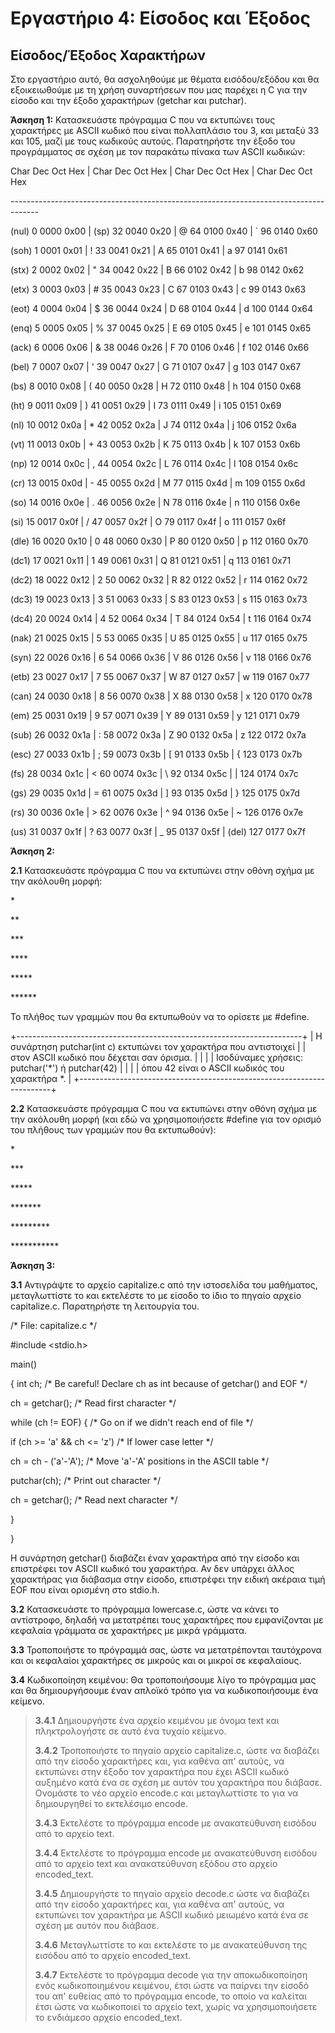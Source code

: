 # Εργαστήριο 4: Είσοδος και Έξοδος

## Είσοδος/Έξοδος Χαρακτήρων

Στο εργαστήριο αυτό, θα ασχοληθούμε με θέματα εισόδου/εξόδου και θα
εξοικειωθούμε με τη χρήση συναρτήσεων που μας παρέχει η C για την είσοδο
και την έξοδο χαρακτήρων (getchar και putchar).

**Άσκηση 1:** Κατασκευάστε πρόγραμμα C που να εκτυπώνει τους χαρακτήρες
με ASCII κωδικό που είναι πολλαπλάσιο του 3, και μεταξύ 33 και 105, μαζί
με τους κωδικούς αυτούς. Παρατηρήστε την έξοδο του προγράμματος σε σχέση
με τον παρακάτω πίνακα των ASCII κωδικών:

Char Dec Oct Hex \| Char Dec Oct Hex \| Char Dec Oct Hex \| Char Dec Oct
Hex

\-\-\-\-\-\-\-\-\-\-\-\-\-\-\-\-\-\-\-\-\-\-\-\-\-\-\-\-\-\-\-\-\-\-\-\-\-\-\-\-\-\-\-\-\-\-\-\-\-\-\-\-\-\-\-\-\-\-\-\-\-\-\-\-\-\-\-\-\-\-\-\-\-\-\-\-\-\-\-\-\-\-\-\--

(nul) 0 0000 0x00 \| (sp) 32 0040 0x20 \| @ 64 0100 0x40 \| \` 96 0140
0x60

(soh) 1 0001 0x01 \| ! 33 0041 0x21 \| A 65 0101 0x41 \| a 97 0141 0x61

(stx) 2 0002 0x02 \| \" 34 0042 0x22 \| B 66 0102 0x42 \| b 98 0142 0x62

(etx) 3 0003 0x03 \| \# 35 0043 0x23 \| C 67 0103 0x43 \| c 99 0143 0x63

(eot) 4 0004 0x04 \| \$ 36 0044 0x24 \| D 68 0104 0x44 \| d 100 0144
0x64

(enq) 5 0005 0x05 \| % 37 0045 0x25 \| E 69 0105 0x45 \| e 101 0145 0x65

(ack) 6 0006 0x06 \| & 38 0046 0x26 \| F 70 0106 0x46 \| f 102 0146 0x66

(bel) 7 0007 0x07 \| \' 39 0047 0x27 \| G 71 0107 0x47 \| g 103 0147
0x67

(bs) 8 0010 0x08 \| ( 40 0050 0x28 \| H 72 0110 0x48 \| h 104 0150 0x68

(ht) 9 0011 0x09 \| ) 41 0051 0x29 \| I 73 0111 0x49 \| i 105 0151 0x69

(nl) 10 0012 0x0a \| \* 42 0052 0x2a \| J 74 0112 0x4a \| j 106 0152
0x6a

(vt) 11 0013 0x0b \| + 43 0053 0x2b \| K 75 0113 0x4b \| k 107 0153 0x6b

(np) 12 0014 0x0c \| , 44 0054 0x2c \| L 76 0114 0x4c \| l 108 0154 0x6c

(cr) 13 0015 0x0d \| - 45 0055 0x2d \| M 77 0115 0x4d \| m 109 0155 0x6d

(so) 14 0016 0x0e \| . 46 0056 0x2e \| N 78 0116 0x4e \| n 110 0156 0x6e

(si) 15 0017 0x0f \| / 47 0057 0x2f \| O 79 0117 0x4f \| o 111 0157 0x6f

(dle) 16 0020 0x10 \| 0 48 0060 0x30 \| P 80 0120 0x50 \| p 112 0160
0x70

(dc1) 17 0021 0x11 \| 1 49 0061 0x31 \| Q 81 0121 0x51 \| q 113 0161
0x71

(dc2) 18 0022 0x12 \| 2 50 0062 0x32 \| R 82 0122 0x52 \| r 114 0162
0x72

(dc3) 19 0023 0x13 \| 3 51 0063 0x33 \| S 83 0123 0x53 \| s 115 0163
0x73

(dc4) 20 0024 0x14 \| 4 52 0064 0x34 \| T 84 0124 0x54 \| t 116 0164
0x74

(nak) 21 0025 0x15 \| 5 53 0065 0x35 \| U 85 0125 0x55 \| u 117 0165
0x75

(syn) 22 0026 0x16 \| 6 54 0066 0x36 \| V 86 0126 0x56 \| v 118 0166
0x76

(etb) 23 0027 0x17 \| 7 55 0067 0x37 \| W 87 0127 0x57 \| w 119 0167
0x77

(can) 24 0030 0x18 \| 8 56 0070 0x38 \| X 88 0130 0x58 \| x 120 0170
0x78

(em) 25 0031 0x19 \| 9 57 0071 0x39 \| Y 89 0131 0x59 \| y 121 0171 0x79

(sub) 26 0032 0x1a \| : 58 0072 0x3a \| Z 90 0132 0x5a \| z 122 0172
0x7a

(esc) 27 0033 0x1b \| ; 59 0073 0x3b \| \[ 91 0133 0x5b \| { 123 0173
0x7b

(fs) 28 0034 0x1c \| \< 60 0074 0x3c \| \\ 92 0134 0x5c \| \| 124 0174
0x7c

(gs) 29 0035 0x1d \| = 61 0075 0x3d \| \] 93 0135 0x5d \| } 125 0175
0x7d

(rs) 30 0036 0x1e \| \> 62 0076 0x3e \| \^ 94 0136 0x5e \| \~ 126 0176
0x7e

(us) 31 0037 0x1f \| ? 63 0077 0x3f \| \_ 95 0137 0x5f \| (del) 127 0177
0x7f

**Άσκηση 2:**

**2.1** Κατασκευάστε πρόγραμμα C που να εκτυπώνει στην οθόνη σχήμα με
την ακόλουθη μορφή:

\*

\*\*

\*\*\*

\*\*\*\*

\*\*\*\*\*

\*\*\*\*\*\*

Το πλήθος των γραμμών που θα εκτυπωθούν να το ορίσετε με #define.

+-----------------------------------------------------------------------+
| H συνάρτηση putchar(int c) εκτυπώνει τον χαρακτήρα που αντιστοιχεί    |
| στον ASCII κωδικό που δέχεται σαν όρισμα.                             |
|                                                                       |
| Ισοδύναμες χρήσεις: putchar('\*') ή putchar(42)                       |
|                                                                       |
| όπου 42 είναι ο ASCII κωδικός του χαρακτήρα \*.                       |
+-----------------------------------------------------------------------+

**2.2** Κατασκευάστε πρόγραμμα C που να εκτυπώνει στην οθόνη σχήμα με
την ακόλουθη μορφή (και εδώ να χρησιμοποιήσετε #define για τον ορισμό
του πλήθους των γραμμών που θα εκτυπωθούν):

\*

\*\*\*

\*\*\*\*\*

\*\*\*\*\*\*\*

\*\*\*\*\*\*\*\*\*

\*\*\*\*\*\*\*\*\*\*\*

**Άσκηση 3:**

**3.1** Αντιγράψτε το αρχείο capitalize.c από την ιστοσελίδα του
μαθήματος, μεταγλωττίστε το και εκτελέστε το με είσοδο το ίδιο το πηγαίο
αρχείο capitalize.c. Παρατηρήστε τη λειτουργία του.

/\* File: capitalize.c \*/

#include \<stdio.h\>

main()

{ int ch; /\* Be careful! Declare ch as int because of getchar() and EOF
\*/

ch = getchar(); /\* Read first character \*/

while (ch != EOF) { /\* Go on if we didn\'t reach end of file \*/

if (ch \>= \'a\' && ch \<= \'z\') /\* If lower case letter \*/

ch = ch - (\'a\'-\'A\'); /\* Move \'a\'-\'A\' positions in the ASCII
table \*/

putchar(ch); /\* Print out character \*/

ch = getchar(); /\* Read next character \*/

}

}

H συνάρτηση getchar() διαβάζει έναν χαρακτήρα από την είσοδο και
επιστρέφει τον ASCII κωδικό του χαρακτήρα. Αν δεν υπάρχει άλλος
χαρακτήρας για διάβασμα στην είσοδο, επιστρέφει την ειδική ακέραια τιμή
EOF που είναι ορισμένη στο stdio.h.

**3.2** Κατασκευάστε το πρόγραμμα lowercase.c, ώστε να κάνει το
αντίστροφο, δηλαδή να μετατρέπει τους χαρακτήρες που εμφανίζονται με
κεφαλαία γράμματα σε χαρακτήρες με μικρά γράμματα.

**3.3** Τροποποιήστε το πρόγραμμά σας, ώστε να μετατρέπονται ταυτόχρονα
και οι κεφαλαίοι χαρακτήρες σε μικρούς και οι μικροί σε κεφαλαίους.

**3.4** Κωδικοποίηση κειμένου: Θα τροποποιήσουμε λίγο το πρόγραμμα μας
και θα δημιουργήσουμε έναν απλοϊκό τρόπο για να κωδικοποιήσουμε ένα
κείμενο.

> **3.4.1** Δημιουργήστε ένα αρχείο κειμένου με όνομα text και
> πληκτρολογήστε σε αυτό ένα τυχαίο κείμενο.
>
> **3.4.2** Τροποποιήστε το πηγαίο αρχείο capitalize.c, ώστε να διαβάζει
> από την είσοδο χαρακτήρες και, για καθένα απ' αυτούς, να εκτυπώνει
> στην έξοδο τον χαρακτήρα που έχει ASCII κωδικό αυξημένο κατά ένα σε
> σχέση με αυτόν του χαρακτήρα που διάβασε. Ονομάστε το νέο αρχείο
> encode.c και μεταγλωττίστε το για να δημιουργηθεί το εκτελέσιμο
> encode.
>
> **3.4.3** Εκτελέστε το πρόγραμμα encode με ανακατεύθυνση εισόδου από
> το αρχείο text.
>
> **3.4.4** Εκτελέστε το πρόγραμμα encode με ανακατεύθυνση εισόδου από
> το αρχείο text και ανακατεύθυνση εξόδου στο αρχείο encoded_text.
>
> **3.4.5** Δημιουργήστε το πηγαίο αρχείο decode.c ώστε να διαβάζει από
> την είσοδο χαρακτήρες και, για καθένα απ' αυτούς, να εκτυπώνει τον
> χαρακτήρα με ASCII κωδικό μειωμένο κατά ένα σε σχέση με αυτόν που
> διάβασε.
>
> **3.4.6** Μεταγλωττίστε το και εκτελέστε το με ανακατεύθυνση της
> εισόδου από το αρχείο encoded_text.
>
> **3.4.7** Εκτελέστε το πρόγραμμα decode για την αποκωδικοποίηση ενός
> κωδικοποιημένου κειμένου, έτσι ώστε να παίρνει την είσοδό του απ'
> ευθείας από το πρόγραμμα encode, το οποίο να καλείται έτσι ώστε να
> κωδικοποιεί το αρχείο text, χωρίς να χρησιμοποιήσετε το ενδιάμεσο
> αρχείο encoded_text.
